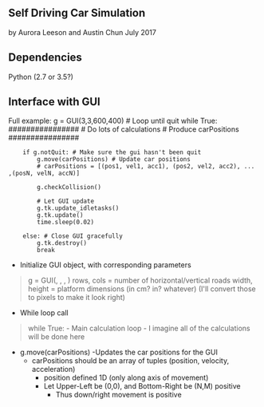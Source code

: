 Self Driving Car Simulation
---------------------------

by Aurora Leeson and Austin Chun
July 2017


Dependencies
------------
Python (2.7 or 3.5?)


Interface with GUI
------------------
Full example:
    g = GUI(3,3,600,400)
    # Loop until quit 
    while True:
        ################
        # Do lots of calculations
        # Produce carPositions
        ################

        if g.notQuit: # Make sure the gui hasn't been quit
            g.move(carPositions) # Update car positions
            # carPositions = [(pos1, vel1, acc1), (pos2, vel2, acc2), ... ,(posN, velN, accN)]
            
            g.checkCollision()
            
            # Let GUI update
            g.tk.update_idletasks() 
            g.tk.update()
            time.sleep(0.02)
        
        else: # Close GUI gracefully
            g.tk.destroy()
            break


- Initialize GUI object, with corresponding parameters
> g = GUI(<rows>, <cols>, <width>, <height>)
rows, cols = number of horizontal/vertical roads
width, height = platform dimensions (in cm? in? whatever) (I'll convert those to pixels to make it look right)

- While loop call
> while True:
    - Main calculation loop
    - I imagine all of the calculations will be done here

- g.move(carPositions)
    -Updates the car positions for the GUI
    - carPositions should be an array of tuples (position, velocity, acceleration)
        - position defined 1D (only along axis of movement)
        - Let Upper-Left be (0,0), and Bottom-Right be (N,M) positive
            - Thus down/right movement is positive

